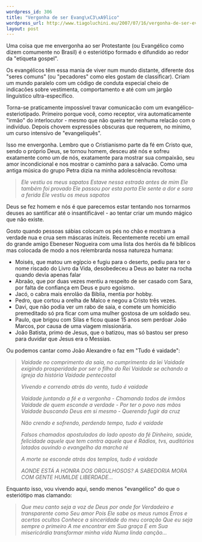 ```yaml
--- 
wordpress_id: 306
title: "Vergonha de ser Evang\xC3\xA9lico"
wordpress_url: http://www.tiagoluchini.eu/2007/07/16/vergonha-de-ser-evangelico/
layout: post
---
```

Uma coisa que me envergonha ao ser Protestante (ou Evangélico como dizem comumente no Brasil) é o esteriótipo formado e difundido ao redor da "etiqueta gospel".

Os evangélicos têm essa mania de viver num mundo distante, diferente dos "seres comuns" (ou "pecadores" como eles gostam de classificar). Criam um mundo paralelo com um código de conduta especial cheio de indicacões sobre vestimenta, comportamento e até com um jargão linguístico ultra-específico.

Torna-se praticamente impossível travar comunicacão com um evangélico-esteriotipado. Primeiro porque você, como receptor, vira automaticamente "irmão" do interlocutor - mesmo que não queira ter nenhuma relacão com o indivíduo. Depois chovem expressões obscuras que requerem, no mínimo, um curso intensivo de "evangeliquês".

Isso me envergonha. Lembro que o Cristianismo parte da fé em Cristo que, sendo o próprio Deus, se tornou homem, desceu até nós e sofreu exatamente como um de nós, exatamente para mostrar sua compaixão, seu amor incondicional e nos mostrar o caminho para a salvacão. Como uma antiga música do grupo Petra dizia na minha adolescência revoltosa:
<blockquote><em>Ele vestiu os meus sapatos
Estave nessa estrada antes de mim
Ele também foi provado
Ele passou por esta porta
Ele sente a dor e sara a ferida
Ele vestiu os meus sapatos</em></blockquote>
Deus se fez homem e nós é que parecemos estar tentando nos tornarmos deuses ao santificar até o insantificável - ao tentar criar um mundo mágico que não existe.

Gosto quando pessoas sábias colocam os pés no chão e mostram a verdade nua e crua sem máscaras inúteis. Recentemente recebi um email do grande amigo Ebeneser Nogueira com uma lista dos heróis da fé bíblicos mas colocada de modo a nos relembrarda nossa natureza humana:
<ul>
	<li>Moisés, que matou um egípcio e fugiu para o deserto, pediu para ter o nome riscado do Livro da Vida, desobedeceu a Deus ao bater na rocha quando devia apenas falar</li>
	<li>Abraão, que por duas vezes mentiu a respeito de ser casado com Sara, por falta de confiança em Deus e puro egoísmo.</li>
	<li>Jacó, o cabra mais enrolão da Bíblia, mentia por hobby.</li>
	<li>Pedro, que cortou a orelha de Malco e negou a Cristo três vezes.</li>
	<li>Davi, que não podia ver um rabo de saia, e comete um homicídio premeditado só pra ficar com uma mulher gostosa de um soldado seu.<script></script></li>
	<li><script>!-- D(["mb","- Paulo, que brigou com Silas e ficou quase 15 anos sem perdoar João Marcos,\u003cbr /\>por causa de uma viagem missionária.\u003cbr /\>- João Batista, primo de Jesus, que o batizou, mas só bastou ser preso para\u003cbr /\>duvidar que Jesus era o Messias.\u003cbr /\>Bem, ainda não encontrei esse crente 100% motivado. Fé é uma aventura ousada\u003cbr /\>cheia de altos e baixos, onde a única coisa que conta é a perseverança, o\u003cbr /\>cruzar a linha de chegada.\u003cbr /\>Obviamente, somos cheios de problemas. Se não fizermos um esforço consciente\u003cbr /\>de estudar a Bíblia (nem que para isso nos forcemos a dar aula na escola\u003cbr /\>dominical como meio de nos obrigar a estudar) e orar (pode ser durante a\u003cbr /\>caminhada para o trabalho, ou num parque) não vamos crescer na fé.\u003cbr /\>Meu conselho para você (e para mim mesmo) é: CARPE DIEM! O fruto está\u003cbr /\>maduro, colha e saboreie; aproveite o dia. A vida passa muito, muito\u003cbr /\>rápidamente.\u003cbr /\>Não esqueça que a gente te ama pelo que você é e não pela sua surpreendente\u003cbr /\>formação acadêmica (eu nem mesmo lembro em que você é formado!). Você é\u003cbr /\>muito mais do que um curriculum excelente; você é um amigo maravilhoso e\u003cbr /\>isso é o que, de fato, importa.\u003cbr /\>\u003cbr /\>Um grande abraço,\u003cbr /\>\u003cbr /\>Ebeneser\u003cbr /\>\u003cbr /\>\u003c/div\>",0] );  /</script><span id="st" name="st" class="st">Paulo</span>, que brigou com Silas e ficou quase 15 anos sem perdoar João Marcos, por causa de uma viagem missionária.</li>
	<li>João Batista, primo de Jesus, que o batizou, mas só bastou ser preso para duvidar que Jesus era o Messias.</li>
</ul>
Ou podemos cantar como João Alexandre o faz em "Tudo é vaidade":
<blockquote><em> Vaidade no comprimento da saia, no cumprimento da lei
Vaidade exigindo prosperidade por ser o filho do Rei
Vaidade se achando a igreja da história
Vaidade pentecostal

Vivendo e correndo atrás do vento, tudo é  vaidade

Vaidade juntando a fé e a vergonha - Chamando todos de irmãos
Vaidade de quem esconde a verdade - Por ter o povo nas mãos
Vaidade buscando Deus em si mesmo - Querendo fugir da cruz

Não crendo e sofrendo, perdendo tempo, tudo é  vaidade

Falsos chamados apostulados do lado oposto da fé
Dinheiro, saúde, felicidade aquele que tem contra aquele que é
Rádios, tvs, auditórios lotados ouvindo o evangelho da marcha ré

A morte se esconde atrás dos templos, tudo é  vaidade

AONDE ESTÁ A HONRA DOS ORGULHOSOS?
A SABEDORIA MORA COM GENTE HUMILDE
LIBERDADE...  </em></blockquote>
Enquanto isso, vou vivendo aqui, sendo menos "evangélico" do que o esteriótipo mas clamando:
<blockquote><em>Que meu canto seja a voz de Deus por onde for
Verdadeiro e transparente como Seu amor
Pois Ele sabe os meus rumos
Erros e acertos ocultos
Conhece a sinceridade do meu coração
Que eu seja sempre o primeiro
A me encontrar em Sua graça
E em Sua misericórdia transformar minha vida
Numa linda canção...</em></blockquote>
